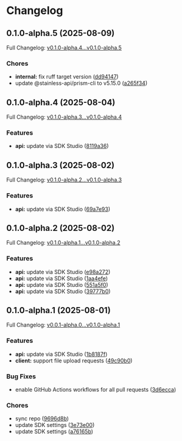 # Changelog

## 0.1.0-alpha.5 (2025-08-09)

Full Changelog: [v0.1.0-alpha.4...v0.1.0-alpha.5](https://github.com/spatiali-se/spatialise-python/compare/v0.1.0-alpha.4...v0.1.0-alpha.5)

### Chores

* **internal:** fix ruff target version ([dd94147](https://github.com/spatiali-se/spatialise-python/commit/dd941471edafa39aa6c27819a66862105780e94b))
* update @stainless-api/prism-cli to v5.15.0 ([a265f34](https://github.com/spatiali-se/spatialise-python/commit/a265f34eed057447601160003c73e72316d0f1df))

## 0.1.0-alpha.4 (2025-08-04)

Full Changelog: [v0.1.0-alpha.3...v0.1.0-alpha.4](https://github.com/spatiali-se/spatialise-python/compare/v0.1.0-alpha.3...v0.1.0-alpha.4)

### Features

* **api:** update via SDK Studio ([8119a36](https://github.com/spatiali-se/spatialise-python/commit/8119a362880fea3c85af1d67b643e691846b2e04))

## 0.1.0-alpha.3 (2025-08-02)

Full Changelog: [v0.1.0-alpha.2...v0.1.0-alpha.3](https://github.com/spatiali-se/spatialise-python/compare/v0.1.0-alpha.2...v0.1.0-alpha.3)

### Features

* **api:** update via SDK Studio ([69a7e93](https://github.com/spatiali-se/spatialise-python/commit/69a7e9355f0e955b4416095c3f514feb9d8014a4))

## 0.1.0-alpha.2 (2025-08-02)

Full Changelog: [v0.1.0-alpha.1...v0.1.0-alpha.2](https://github.com/spatiali-se/spatialise-python/compare/v0.1.0-alpha.1...v0.1.0-alpha.2)

### Features

* **api:** update via SDK Studio ([e98a272](https://github.com/spatiali-se/spatialise-python/commit/e98a272604c153b3408c7e5f405646792690670b))
* **api:** update via SDK Studio ([1aa4efe](https://github.com/spatiali-se/spatialise-python/commit/1aa4efe966df52cf88da7a7a50c5091d07b07e7e))
* **api:** update via SDK Studio ([551a5f0](https://github.com/spatiali-se/spatialise-python/commit/551a5f0d8e8fa272de4411d0af771b1eab6bd12c))
* **api:** update via SDK Studio ([39777b0](https://github.com/spatiali-se/spatialise-python/commit/39777b032f176e2ea67304a14daa853c032344bb))

## 0.1.0-alpha.1 (2025-08-01)

Full Changelog: [v0.0.1-alpha.0...v0.1.0-alpha.1](https://github.com/spatiali-se/spatialise-python/compare/v0.0.1-alpha.0...v0.1.0-alpha.1)

### Features

* **api:** update via SDK Studio ([1b8187f](https://github.com/spatiali-se/spatialise-python/commit/1b8187fd7398ee9e3019fc3dc4c1e78951b089b8))
* **client:** support file upload requests ([49c90b0](https://github.com/spatiali-se/spatialise-python/commit/49c90b05fbb2e5ad9b613a51c0ab14971edc66b7))


### Bug Fixes

* enable GitHub Actions workflows for all pull requests ([3d6ecca](https://github.com/spatiali-se/spatialise-python/commit/3d6eccacfa5e0be7e7e85a0e95e9835c1bf8e62e))


### Chores

* sync repo ([9696d8b](https://github.com/spatiali-se/spatialise-python/commit/9696d8ba32bef8199bc2c56a00183ae5851ff3c9))
* update SDK settings ([3e73e00](https://github.com/spatiali-se/spatialise-python/commit/3e73e00b3cae0cfc789d5f2596c9915092dcd418))
* update SDK settings ([a76165b](https://github.com/spatiali-se/spatialise-python/commit/a76165b7f411c3c9eb3205910fd2d1d13ccbc38b))
